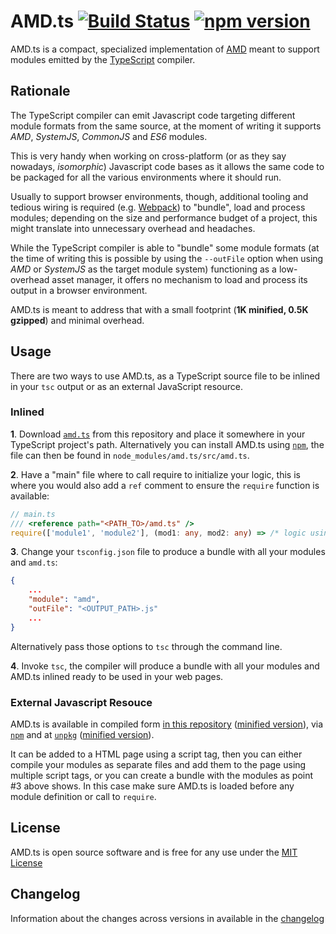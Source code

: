 AMD.ts [![Build Status](https://travis-ci.org/federico-lox/AMD.ts.svg?branch=master)](https://travis-ci.org/federico-lox/AMD.ts) [![npm version](https://badge.fury.io/js/amd.ts.svg)](https://badge.fury.io/js/amd.ts)
========
AMD.ts is a compact, specialized implementation of [AMD](https://github.com/amdjs/amdjs-api) meant to support modules emitted by the [TypeScript](https://typescriptlang.org) compiler.

Rationale
---------
The TypeScript compiler can emit Javascript code targeting different module formats from the same source, at the moment of writing it supports *AMD*, *SystemJS*, *CommonJS* and *ES6* modules.

This is very handy when working on cross-platform (or as they say nowadays, *isomorphic*) Javascript code bases as it allows the same code to be packaged for all the various environments where it should run.

Usually to support browser environments, though, additional tooling and tedious wiring is required (e.g. [Webpack](https://webpack.github.io)) to "bundle", load and process modules; depending on the size and performance budget of a project, this might translate into unnecessary overhead and headaches.

While the TypeScript compiler is able to "bundle" some module formats (at the time of writing this is possible by using the `--outFile` option when using *AMD* or *SystemJS* as the target module system) functioning as a low-overhead asset manager, it offers no mechanism to load and process its output in a browser environment.

AMD.ts is meant to address that with a small footprint (**1K minified, 0.5K gzipped**) and minimal overhead.

Usage
-----
There are two ways to use AMD.ts, as a TypeScript source file to be inlined in your `tsc` output or as an external JavaScript resource.

### Inlined ###
**1**. Download [`amd.ts`](src/amd.ts) from this repository and place it somewhere in your TypeScript project's path. Alternatively you can install AMD.ts using [`npm`](http://npmjs.com/package/amd.ts), the file can then be found in `node_modules/amd.ts/src/amd.ts`.

**2**. Have a "main" file where to call require to initialize your logic, this is where you would also add a `ref` comment to ensure the `require` function is available:
```typescript
// main.ts
/// <reference path="<PATH_TO>/amd.ts" />
require(['module1', 'module2'], (mod1: any, mod2: any) => /* logic using required modules */);
```

**3**. Change your `tsconfig.json` file to produce a bundle with all your modules and `amd.ts`:
```json
{
    ...
    "module": "amd",
    "outFile": "<OUTPUT_PATH>.js"
    ...
}
```
Alternatively pass those options to `tsc` through the command line.

**4**. Invoke `tsc`, the compiler will produce a bundle with all your modules and AMD.ts inlined ready to be used in your web pages.

### External Javascript Resouce ###
AMD.ts is available in compiled form [in this repository](build/amd.js) ([minified version](build/amd.min.js)), via [`npm`](http://npmjs.com/package/amd.ts) and at [`unpkg`](https://unpkg.com/amd.ts) ([minified version](https://unpkg.com/amd.ts/build/amd.min.js)).

It can be added to a HTML page using a script tag, then you can either compile your modules as separate files and add them to the page using multiple script tags, or you can create a bundle with the modules as point #3 above shows. In this case make sure AMD.ts is loaded before any module definition or call to `require`.

License
-------
AMD.ts is open source software and is free for any use under the [MIT License](LICENSE)

Changelog
---------
Information about the changes across versions in available in the [changelog](CHANGELOG)
